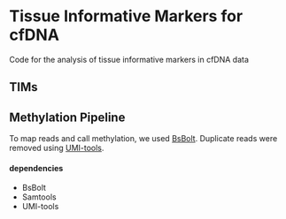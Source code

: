 # Tissue Informative Markers for cfDNA
Code for the analysis of tissue informative markers in cfDNA data

## TIMs 



## Methylation Pipeline 

To map reads and call methylation, we used [BsBolt](https://github.com/NuttyLogic/BSBolt). Duplicate reads were removed using [UMI-tools](https://github.com/CGATOxford/UMI-tools). 

#### dependencies 
- BsBolt
- Samtools 
- UMI-tools 

